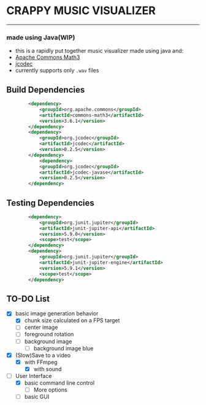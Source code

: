 # CRAPPY MUSIC VISUALIZER
<hr>

### made using Java(WIP)

- this is a rapidly put together music visualizer made using java and:
- [Apache Commons Math3](https://commons.apache.org/proper/commons-math/)
- [jcodec](https://github.com/jcodec/jcodec)
- currently supports only `.wav` files 
## Build Dependencies
```xml
        <dependency>
            <groupId>org.apache.commons</groupId>
            <artifactId>commons-math3</artifactId>
            <version>3.6.1</version>
        </dependency>
        <dependency>
            <groupId>org.jcodec</groupId>
            <artifactId>jcodec</artifactId>
            <version>0.2.5</version>
        </dependency>
            <dependency>
            <groupId>org.jcodec</groupId>
            <artifactId>jcodec-javase</artifactId>
            <version>0.2.5</version>
        </dependency>
```
## Testing Dependencies
```xml
        <dependency>
            <groupId>org.junit.jupiter</groupId>
            <artifactId>junit-jupiter-api</artifactId>
            <version>5.9.0</version>
            <scope>test</scope>
        </dependency>
        <dependency>
            <groupId>org.junit.jupiter</groupId>
            <artifactId>junit-jupiter-engine</artifactId>
            <version>5.9.1</version>
            <scope>test</scope>
        </dependency>
```
## TO-DO List
- [x] basic image generation behavior
    - [x] chunk size calculated on a FPS target
    - [ ] center image
    - [ ] foreground rotation
    - [ ] background image
        - [ ] background image blue
- [x] (Slow)Save to a video
  - [x] with FFmpeg
    - [x] with sound
- [ ] User Interface
  - [x] basic command line control
    - [ ] More options
  - [ ] basic GUI